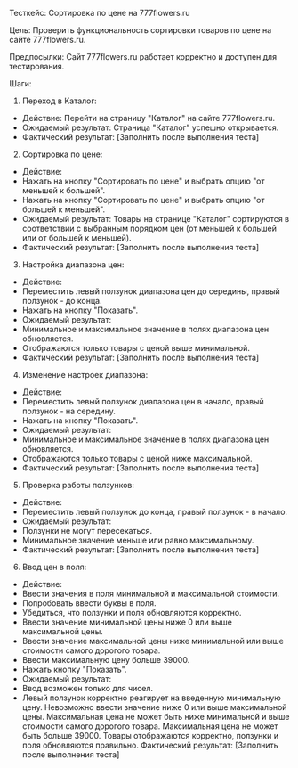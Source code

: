 Тесткейс: Сортировка по цене на 777flowers.ru

Цель: Проверить функциональность сортировки товаров по цене на сайте 777flowers.ru.

Предпосылки: Сайт 777flowers.ru работает корректно и доступен для тестирования.

Шаги:

1. Переход в Каталог:

- Действие: Перейти на страницу "Каталог" на сайте 777flowers.ru.
- Ожидаемый результат: Страница "Каталог" успешно открывается.
- Фактический результат: [Заполнить после выполнения теста]

2. Сортировка по цене:

- Действие:
- Нажать на кнопку "Сортировать по цене" и выбрать опцию "от меньшей к большей".
- Нажать на кнопку "Сортировать по цене" и выбрать опцию "от большей к меньшей".
- Ожидаемый результат: Товары на странице "Каталог" сортируются в соответствии с выбранным порядком цен (от меньшей к большей или от большей к меньшей).
- Фактический результат: [Заполнить после выполнения теста]

3. Настройка диапазона цен:

- Действие:
- Переместить левый ползунок диапазона цен до середины, правый ползунок - до конца.
- Нажать на кнопку "Показать".
- Ожидаемый результат:
- Минимальное и максимальное значение в полях диапазона цен обновляется.
- Отображаются только товары с ценой выше минимальной.
- Фактический результат: [Заполнить после выполнения теста]

4. Изменение настроек диапазона:

- Действие:
- Переместить левый ползунок диапазона цен в начало, правый ползунок - на середину.
- Нажать на кнопку "Показать".
- Ожидаемый результат:
- Минимальное и максимальное значение в полях диапазона цен обновляется.
- Отображаются только товары с ценой ниже максимальной.
- Фактический результат: [Заполнить после выполнения теста]

5. Проверка работы ползунков:

- Действие:
- Переместить левый ползунок до конца, правый ползунок - в начало.
- Ожидаемый результат:
- Ползунки не могут пересекаться.
- Минимальное значение меньше или равно максимальному.
- Фактический результат: [Заполнить после выполнения теста]

6. Ввод цен в поля:

- Действие:
- Ввести значения в поля минимальной и максимальной стоимости.
- Попробовать ввести буквы в поля.
- Убедиться, что ползунки и поля обновляются корректно.
- Ввести значение минимальной цены ниже 0 или выше максимальной цены.
- Ввести значение максимальной цены ниже минимальной или выше стоимости самого дорогого товара.
- Ввести максимальную цену больше 39000.
- Нажать кнопку "Показать".
- Ожидаемый результат:
- Ввод возможен только для чисел.
- Левый ползунок корректно реагирует на введенную минимальную цену.
  Невозможно ввести значение ниже 0 или выше максимальной цены.
  Максимальная цена не может быть ниже минимальной и выше стоимости самого дорогого товара.
  Максимальная цена не может быть больше 39000.
  Товары отображаются корректно, ползунки и поля обновляются правильно.
  Фактический результат: [Заполнить после выполнения теста]
